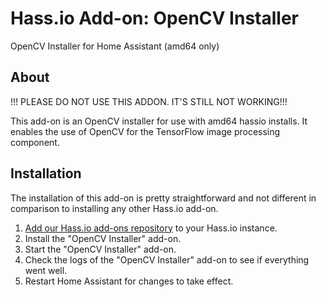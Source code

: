 # Hass.io Add-on: OpenCV Installer

OpenCV Installer for Home Assistant (amd64 only)

## About

!!! PLEASE DO NOT USE THIS ADDON. IT'S STILL NOT WORKING!!!

This add-on is an OpenCV installer for use with amd64 hassio installs.  It enables the use of OpenCV for the TensorFlow image processing component.

## Installation

The installation of this add-on is pretty straightforward and not different in
comparison to installing any other Hass.io add-on.

1. [Add our Hass.io add-ons repository](https://github.com/grinco/hassio-addons) to your Hass.io instance.
2. Install the "OpenCV Installer" add-on.
3. Start the "OpenCV Installer" add-on.
4. Check the logs of the "OpenCV Installer" add-on to see if everything went well.
5. Restart Home Assistant for changes to take effect.
